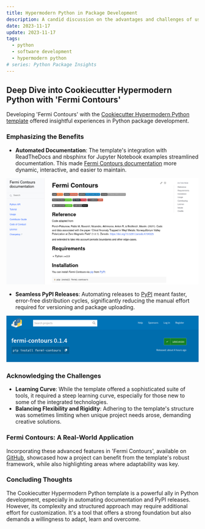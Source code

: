 ```yaml
---
title: Hypermodern Python in Package Development
description: A candid discussion on the advantages and challenges of using the Cookiecutter Hypermodern Python template, illustrated through the 'Fermi Contours' package.
date: 2023-11-17
update: 2023-11-17
tags:
  - python
  - software development
  - hypermodern python
# series: Python Package Insights
---
```


## Deep Dive into Cookiecutter Hypermodern Python with 'Fermi Contours'

Developing 'Fermi Contours' with the [Cookiecutter Hypermodern Python template](https://github.com/cjolowicz/cookiecutter-hypermodern-python) offered insightful experiences in Python package development.

### Emphasizing the Benefits

- **Automated Documentation**: The template's integration with ReadTheDocs and nbsphinx for Jupyter Notebook examples streamlined documentation. This made [Fermi Contours documentation](https://fermi-contours.readthedocs.io/en/latest/) more dynamic, interactive, and easier to maintain.

![ReadTheDocs Page of Fermi Contours](Fermi_Contours_documentation.png)

- **Seamless PyPI Releases**: Automating releases to [PyPI](https://pypi.org/project/fermi-contours/) meant faster, error-free distribution cycles, significantly reducing the manual effort required for versioning and package uploading.

![PyPI Page of Fermi Contours](Fermi_Contours_PyPi.png)

### Acknowledging the Challenges

- **Learning Curve**: While the template offered a sophisticated suite of tools, it required a steep learning curve, especially for those new to some of the integrated technologies.
- **Balancing Flexibility and Rigidity**: Adhering to the template's structure was sometimes limiting when unique project needs arose, demanding creative solutions.

### Fermi Contours: A Real-World Application

Incorporating these advanced features in 'Fermi Contours', available on [GitHub](https://github.com/piskunow/fermi-contours), showcased how a project can benefit from the template's robust framework, while also highlighting areas where adaptability was key.

### Concluding Thoughts

The Cookiecutter Hypermodern Python template is a powerful ally in Python development, especially in automating documentation and PyPI releases. However, its complexity and structured approach may require additional effort for customization. It's a tool that offers a strong foundation but also demands a willingness to adapt, learn and overcome.

